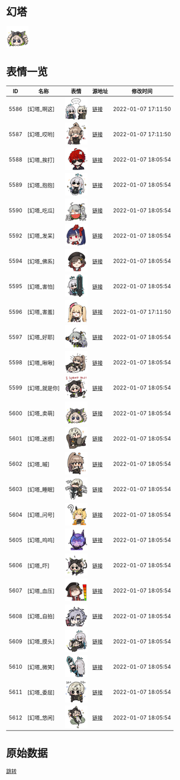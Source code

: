 # 幻塔

<img src="./cover.png" height="60" alt="cover" />

# 表情一览

|ID|名称|表情|源地址|修改时间|
|----|----|----|----|----|
|5586|[幻塔_啊这]|<img src="./pic/005586_%5B幻塔_啊这%5D.png" height="60" alt="啊这"/>|[链接](http://i0.hdslb.com/bfs/emote/ec03784f244abb3332d1d74b92c8bb87df2a6a53.png)|2022-01-07 17:11:50|
|5587|[幻塔_哎哟]|<img src="./pic/005587_%5B幻塔_哎哟%5D.png" height="60" alt="哎哟"/>|[链接](http://i0.hdslb.com/bfs/emote/cd3d0e12db5ebfb544c6b4ae632bd24a3f757c92.png)|2022-01-07 17:11:50|
|5588|[幻塔_挨打]|<img src="./pic/005588_%5B幻塔_挨打%5D.png" height="60" alt="挨打"/>|[链接](http://i0.hdslb.com/bfs/emote/4ab9a389fc15bde48bd47da0f86362731c57e50c.png)|2022-01-07 18:05:54|
|5589|[幻塔_抱抱]|<img src="./pic/005589_%5B幻塔_抱抱%5D.png" height="60" alt="抱抱"/>|[链接](http://i0.hdslb.com/bfs/emote/4c39130204162e3d57d9a78b07e0da18df009f25.png)|2022-01-07 18:05:54|
|5590|[幻塔_吃瓜]|<img src="./pic/005590_%5B幻塔_吃瓜%5D.png" height="60" alt="吃瓜"/>|[链接](http://i0.hdslb.com/bfs/emote/eb924fbf19c5d8fc0813826f3997a243026f93e5.png)|2022-01-07 18:05:54|
|5592|[幻塔_发呆]|<img src="./pic/005592_%5B幻塔_发呆%5D.png" height="60" alt="发呆"/>|[链接](http://i0.hdslb.com/bfs/emote/11a15a275b89d7ad84a56c9bba267b27eb5b1b97.png)|2022-01-07 18:05:54|
|5594|[幻塔_佛系]|<img src="./pic/005594_%5B幻塔_佛系%5D.png" height="60" alt="佛系"/>|[链接](http://i0.hdslb.com/bfs/emote/33c3bcb91d128b167aa749c1a01914e3a1113582.png)|2022-01-07 18:05:54|
|5595|[幻塔_害怕]|<img src="./pic/005595_%5B幻塔_害怕%5D.png" height="60" alt="害怕"/>|[链接](http://i0.hdslb.com/bfs/emote/f9aa13c426eba6d6067e2f3e5eee839405db1c99.png)|2022-01-07 18:05:54|
|5596|[幻塔_害羞]|<img src="./pic/005596_%5B幻塔_害羞%5D.png" height="60" alt="害羞"/>|[链接](http://i0.hdslb.com/bfs/emote/7868841b13f2067418c34becd73fde4be8a8bdfe.png)|2022-01-07 17:11:50|
|5597|[幻塔_好耶]|<img src="./pic/005597_%5B幻塔_好耶%5D.png" height="60" alt="好耶"/>|[链接](http://i0.hdslb.com/bfs/emote/1f99ad04c76059c39280680ee0b711db7775d805.png)|2022-01-07 18:05:54|
|5598|[幻塔_啾啾]|<img src="./pic/005598_%5B幻塔_啾啾%5D.png" height="60" alt="啾啾"/>|[链接](http://i0.hdslb.com/bfs/emote/909e122fd5ead861259a92c5c27d55dd9e5cc629.png)|2022-01-07 18:05:54|
|5599|[幻塔_就是你]|<img src="./pic/005599_%5B幻塔_就是你%5D.png" height="60" alt="就是你"/>|[链接](http://i0.hdslb.com/bfs/emote/a857a89e33f495dc66f40297e0cdc3949ab73e70.png)|2022-01-07 18:05:54|
|5600|[幻塔_卖萌]|<img src="./pic/005600_%5B幻塔_卖萌%5D.png" height="60" alt="卖萌"/>|[链接](http://i0.hdslb.com/bfs/emote/987083529c70534b6e0f4586e508538060f441c1.png)|2022-01-07 18:05:54|
|5601|[幻塔_迷惑]|<img src="./pic/005601_%5B幻塔_迷惑%5D.png" height="60" alt="迷惑"/>|[链接](http://i0.hdslb.com/bfs/emote/4ca3814bf07e5fde2c2070e18a47878b35e85004.png)|2022-01-07 18:05:54|
|5602|[幻塔_嘁]|<img src="./pic/005602_%5B幻塔_嘁%5D.png" height="60" alt="嘁"/>|[链接](http://i0.hdslb.com/bfs/emote/62c03f39bc6bf8771c462d0fd1fe6250735510b1.png)|2022-01-07 18:05:54|
|5603|[幻塔_睡眠]|<img src="./pic/005603_%5B幻塔_睡眠%5D.png" height="60" alt="睡眠"/>|[链接](http://i0.hdslb.com/bfs/emote/bead7df07eb518de1897b0acfb5ae1f17e0ba88a.png)|2022-01-07 18:05:54|
|5604|[幻塔_问号]|<img src="./pic/005604_%5B幻塔_问号%5D.png" height="60" alt="问号"/>|[链接](http://i0.hdslb.com/bfs/emote/23faf71dc30d105946cdc06414e789c4cbd1d0d3.png)|2022-01-07 18:05:54|
|5605|[幻塔_呜呜]|<img src="./pic/005605_%5B幻塔_呜呜%5D.png" height="60" alt="呜呜"/>|[链接](http://i0.hdslb.com/bfs/emote/a5835795aa54c4d8452165bcd8168c1e9d965714.png)|2022-01-07 18:05:54|
|5606|[幻塔_吓]|<img src="./pic/005606_%5B幻塔_吓%5D.png" height="60" alt="吓"/>|[链接](http://i0.hdslb.com/bfs/emote/a81840cb384867bae9b3359f19cb88fabc91146d.png)|2022-01-07 18:05:54|
|5607|[幻塔_血压]|<img src="./pic/005607_%5B幻塔_血压%5D.png" height="60" alt="血压"/>|[链接](http://i0.hdslb.com/bfs/emote/404d9352aa51796da64610983f4df0abf2af0d79.png)|2022-01-07 18:05:54|
|5608|[幻塔_自拍]|<img src="./pic/005608_%5B幻塔_自拍%5D.png" height="60" alt="自拍"/>|[链接](http://i0.hdslb.com/bfs/emote/490729bbb25afee95a82dc4daeabb697feff1038.png)|2022-01-07 18:05:54|
|5609|[幻塔_摸头]|<img src="./pic/005609_%5B幻塔_摸头%5D.png" height="60" alt="摸头"/>|[链接](http://i0.hdslb.com/bfs/emote/8d93f77afb106253342d88eae0f7115d6b10da35.png)|2022-01-07 18:05:54|
|5610|[幻塔_微笑]|<img src="./pic/005610_%5B幻塔_微笑%5D.png" height="60" alt="微笑"/>|[链接](http://i0.hdslb.com/bfs/emote/53edb69e33bed639192abc7b7a968cc67afe2bb4.png)|2022-01-07 18:05:54|
|5611|[幻塔_委屈]|<img src="./pic/005611_%5B幻塔_委屈%5D.png" height="60" alt="委屈"/>|[链接](http://i0.hdslb.com/bfs/emote/68c138205ab03ce9b9716dc74e2076ed16935658.png)|2022-01-07 18:05:54|
|5612|[幻塔_悠闲]|<img src="./pic/005612_%5B幻塔_悠闲%5D.png" height="60" alt="悠闲"/>|[链接](http://i0.hdslb.com/bfs/emote/1cb22a37a2137c94fd8c9261b8a9e1fcbfded8b2.png)|2022-01-07 18:05:54|

# 原始数据

[跳转](./raw.json)


